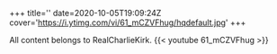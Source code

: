 +++
title=''
date=2020-10-05T19:09:24Z
cover='https://i.ytimg.com/vi/61_mCZVFhug/hqdefault.jpg'
+++

All content belongs to RealCharlieKirk.
{{< youtube 61_mCZVFhug >}}
